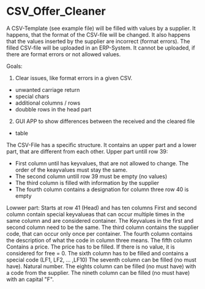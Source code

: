 # CSV_Offer_Cleaner

A CSV-Template (see example file) will be filled with values by a supplier. It happens, that the format of the CSV-file will be changed. It also happens that the values inserted by the supplier are incorrect (format errors).
The filled CSV-file will be uploaded in an ERP-System. It cannot be uploaded, if there are format errors or not allowed values.

Goals:
1. Clear issues, like format errors in a given CSV. 
- unwanted carriage return
- special chars
- additional columns / rows
- doubble rows in the head part
2. GUI APP to show differences between the received and the cleared file
- table

The CSV-File has a specific structure. It contains an upper part and a lower part, that are different from each other.
Upper part untill row 39:
- First column until has keyvalues, that are not allowed to change. The order of the keayvalues must stay the same.
- The second column untill row 39 must be empty (no values)
- The third column is filled with information by the supplier
- The fourth column contains a designation for column three
row 40 is empty

Lowwer part:
Starts at row 41 (Head) and has ten columns
First and second column contain special keyvalueas that can occur multiple times in the same column and are considered container. The Keyvalues in the first and second column need to be the same.
The third column contains the supplier code, that can occur only once per container.
The fourth column contains the description of what the code in column three means.
The fifth column Contains a price. The price has to be filled. If there is no value, it is considered for free = 0.
The sixth column has to be filled and contains a special code (LF1, LF2, ... ,LF10)
The seventh column can be filled (no must have). Natural number.
The eights column can be filled (no must have) with a code from the supplier.
The nineth column can be filled (no must have) with an capital "F".
